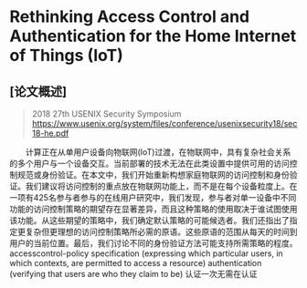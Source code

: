 # Rethinking Access Control and Authentication for the Home Internet of Things (IoT)
## [论文概述]
>2018 27th USENIX Security Symposium
https://www.usenix.org/system/files/conference/usenixsecurity18/sec18-he.pdf

&emsp;&emsp;计算正在从单用户设备向物联网(IoT)过渡，在物联网中，具有复杂社会关系的多个用户与一个设备交互。当前部署的技术无法在此类设置中提供可用的访问控制规范或身份验证。在本文中，我们开始重新构想家庭物联网的访问控制和身份验证。我们建议将访问控制的重点放在物联网功能上，而不是在每个设备粒度上。在一项有425名参与者参与的在线用户研究中，我们发现，参与者对单一设备中不同功能的访问控制策略的期望存在显著差异，而且这种策略的使用取决于谁试图使用该功能。从这些期望的策略中，我们确定默认策略的可能候选者。我们还指出了指定更复杂但更理想的访问控制策略所必需的原语。这些原语的范围从每天的时间到用户的当前位置。最后，我们讨论不同的身份验证方法可能支持所需策略的程度。
accesscontrol-policy specification (expressing which particular
users, in which contexts, are permitted to access a resource)
authentication (verifying that users are who
they claim to be)
认证一次无需在认证